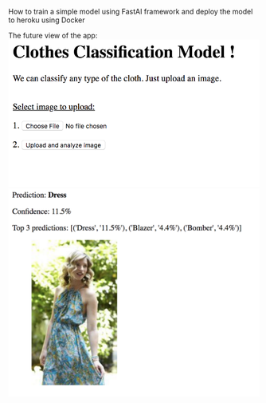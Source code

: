 How to train a simple model using FastAI framework and deploy the model to heroku using Docker


The future view of the app:
![Input](/images/input_example.jpg)
![Output](/images/output_example.jpg)

